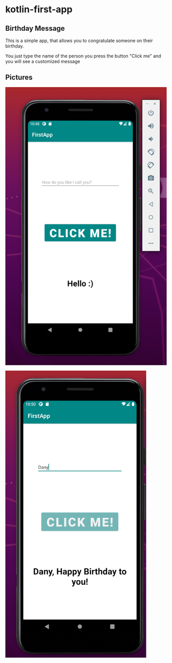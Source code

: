 # kotlin-first-app

## Birthday Message

This is a simple app, that allows you to congratulate someone on their birthday.

You just type the name of the person you press the button "Click me" and you will see a customized message

## Pictures

![Demo](./app_demo.png)

![Demo](./app_demo2.png)
